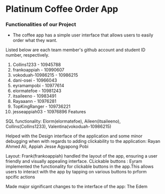 # Platinum Coffee Order App

### Functionalities of our Project
* The coffee app has a simple user interface that allows users to easily order what they want.

Listed below are each team member's github account and student ID number, respectively.

1. Collins1233 - 10945788
2. frankoappiah - 10990607
3. vokoduah-10986215 - 10986215
4. dani-osei - 10966043
5. eyramampobi - 10977614
6. elormatefoe - 10981243
7. itsaileeno - 10983491
8. Rayaaann - 10976281
9. TopKingRanger - 109736221
10. jesseappiah03 - 10976896
Features

SQL functionality: Elorm(elormatefoe), Aileen(itsaileeno), Collins(Collins1233), Valentina(vokoduah-10986215)

Helped with the Design interface of the application and some minor debugging when with regards to adding clickability to the application: Rayan Ahmed Ali, Appiah Jesse Agyapong Pobi

Layout: Frank(frankoappiah) handled the layout of the app, ensuring a user friendly and visually appealing interface.
CLickable buttons : Eyram implemented the functionality for clickable buttons in the app.This allows users to interact with the app by tapping on various buttons to prform spcific actions

Made major significant changes to the interface of the app: The Edem
